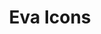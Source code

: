 ---
title: Eva Icons
intro: A pack of more than 480 beautifully crafted Open Source icons for common actions and items.
linkurl: https://akveo.github.io/eva-icons/
tags:
- Icons
- Open source
---